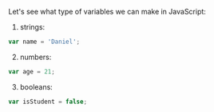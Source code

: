 
Let's see what type of variables we can make in JavaScript:

1. strings:

``` js
var name = 'Daniel';
```

2. numbers:

``` js
var age = 21;
```

3. booleans:

``` js
var isStudent = false;
```
